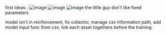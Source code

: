 first ideas :
![image](https://github.com/user-attachments/assets/d1ee46c4-e865-4344-a159-9eb0a09ef144)
![image](https://github.com/user-attachments/assets/c3ab035f-7d2a-4f33-be6a-0ec68dcb6ded)
![image](https://github.com/user-attachments/assets/7a977874-e3ce-4354-92cf-7a22771807e3)
the little guy don't like fixed parameters 

model isn't in reinforcement, 
fix collector, 
manage csv information path, 
add model input func from csv, 
link each asset togethers before the training.
